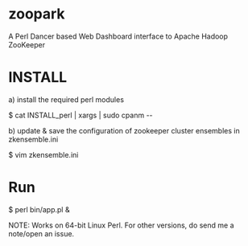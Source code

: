 zoopark
=======

A Perl Dancer based Web Dashboard interface  to Apache Hadoop ZooKeeper

INSTALL
=======
 a) install the required perl modules

 $ cat INSTALL_perl | xargs | sudo cpanm --

 b) update & save the configuration of zookeeper cluster ensembles in zkensemble.ini
 
 $ vim zkensemble.ini

Run
====
 $ perl bin/app.pl &

NOTE: Works on 64-bit Linux Perl. For other versions, do send me a note/open an issue.